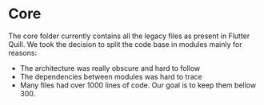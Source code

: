 # Core
The core folder currently contains all the legacy files as present in Flutter Quill. We took the decision to split the code base in modules mainly for reasons:
- The architecture was really obscure and hard to follow
- The dependencies between modules was hard to trace
- Many files had over 1000 lines of code. Our goal is to keep them bellow 300.